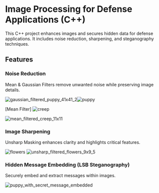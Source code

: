 # Image Processing for Defense Applications (C++)

This C++ project enhances images and secures hidden data for defense applications. It includes noise reduction, sharpening, and steganography techniques.

## Features

### Noise Reduction
Mean & Gaussian Filters remove unwanted noise while preserving image details.

![gaussian_filtered_puppy_41x41_2](https://github.com/user-attachments/assets/5ea3e054-a9d5-45d8-aee3-05757e857fea)![puppy](https://github.com/user-attachments/assets/28734158-7b80-4967-956f-17ef6e53fc66)

[Mean Filter]
![creep](https://github.com/user-attachments/assets/78451b7e-cf1a-47f8-a987-421ca7e4fbe3)

![mean_filtered_creep_11x11](https://github.com/user-attachments/assets/332fe971-644a-451b-a271-f427188a6945)


### Image Sharpening
Unsharp Masking enhances clarity and highlights critical features.

![flowers](https://github.com/user-attachments/assets/d23bf560-defb-4110-a084-55a5dedf84b3)
![unsharp_filtered_flowers_9x9_5](https://github.com/user-attachments/assets/7a6e573d-fff6-4255-8552-2f4ce9dcae76)


### Hidden Message Embedding (LSB Steganography)
Securely embed and extract messages within images.

![puppy_with_secret_message_embedded](https://github.com/user-attachments/assets/21a0e6af-da2d-4be0-ae42-1d4e0908a802)
